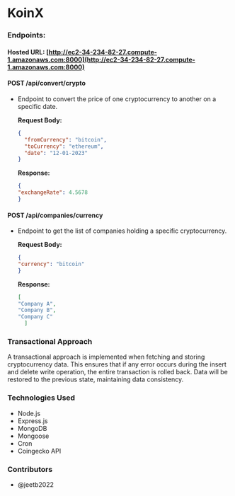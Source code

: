 # KoinX

### Endpoints:
#### Hosted URL: [http://ec2-34-234-82-27.compute-1.amazonaws.com:8000](http://ec2-34-234-82-27.compute-1.amazonaws.com:8000)
#### POST /api/convert/crypto

- Endpoint to convert the price of one cryptocurrency to another on a specific date.
  
  **Request Body:**
  ```json
  {
    "fromCurrency": "bitcoin",
    "toCurrency": "ethereum",
    "date": "12-01-2023"
  }
  ```
  **Response:**

  ```json
  {
  "exchangeRate": 4.5678
  }
  ```
#### POST /api/companies/currency

- Endpoint to get the list of companies holding a specific cryptocurrency.

  **Request Body:**
  ```json
  {
  "currency": "bitcoin"
  }
  ```
  **Response:**
  ```json
  [
  "Company A",
  "Company B",
  "Company C"
    ]
### Transactional Approach

A transactional approach is implemented when fetching and storing cryptocurrency data. This ensures that if any error occurs during the insert and delete write operation, the entire transaction is rolled back. Data will be restored to the previous state, maintaining data consistency.

### Technologies Used

- Node.js
- Express.js
- MongoDB
- Mongoose
- Cron
- Coingecko API

### Contributors

- @jeetb2022
